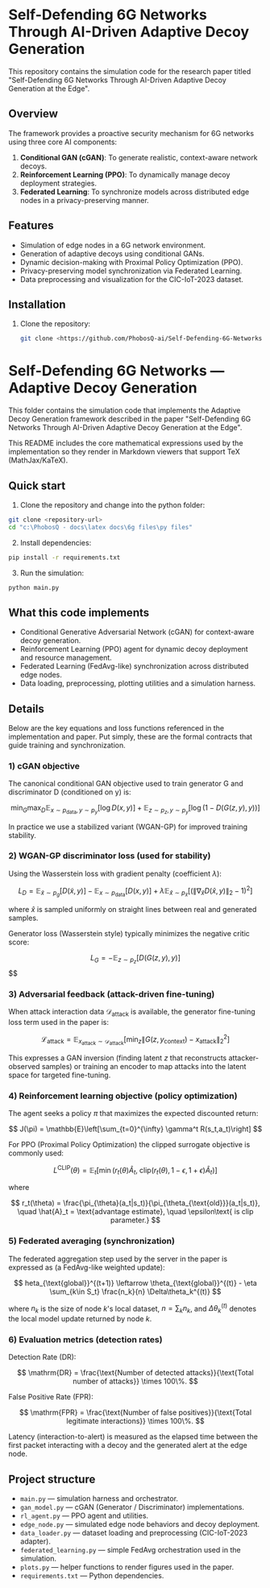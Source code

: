 # Self-Defending 6G Networks Through AI-Driven Adaptive Decoy Generation

This repository contains the simulation code for the research paper titled "Self-Defending 6G Networks Through AI-Driven Adaptive Decoy Generation at the Edge".

## Overview

The framework provides a proactive security mechanism for 6G networks using three core AI components:
1. **Conditional GAN (cGAN)**: To generate realistic, context-aware network decoys.
2. **Reinforcement Learning (PPO)**: To dynamically manage decoy deployment strategies.
3. **Federated Learning**: To synchronize models across distributed edge nodes in a privacy-preserving manner.

## Features

- Simulation of edge nodes in a 6G network environment.
- Generation of adaptive decoys using conditional GANs.
- Dynamic decision-making with Proximal Policy Optimization (PPO).
- Privacy-preserving model synchronization via Federated Learning.
- Data preprocessing and visualization for the CIC-IoT-2023 dataset.

## Installation

1. Clone the repository:
   ```bash
   git clone <https://github.com/PhobosQ-ai/Self-Defending-6G-Networks>
   ```

# Self-Defending 6G Networks — Adaptive Decoy Generation

This folder contains the simulation code that implements the Adaptive Decoy Generation framework described in the paper "Self-Defending 6G Networks Through AI-Driven Adaptive Decoy Generation at the Edge".

This README includes the core mathematical expressions used by the implementation so they render in Markdown viewers that support TeX (MathJax/KaTeX).

## Quick start

1. Clone the repository and change into the python folder:

```bash
git clone <repository-url>
cd "c:\PhobosQ - docs\latex docs\6g files\py files"
```

2. Install dependencies:

```bash
pip install -r requirements.txt
```

3. Run the simulation:

```bash
python main.py
```

## What this code implements

- Conditional Generative Adversarial Network (cGAN) for context-aware decoy generation.
- Reinforcement Learning (PPO) agent for dynamic decoy deployment and resource management.
- Federated Learning (FedAvg-like) synchronization across distributed edge nodes.
- Data loading, preprocessing, plotting utilities and a simulation harness.

## Details

Below are the key equations and loss functions referenced in the implementation and paper. Put simply, these are the formal contracts that guide training and synchronization.

### 1) cGAN objective

The canonical conditional GAN objective used to train generator G and discriminator D (conditioned on y) is:

$$
\min_G \max_D \mathbb{E}_{x\sim p_{\text{data}}, y\sim p_y} [\log D(x,y)] + \mathbb{E}_{z\sim p_z, y\sim p_y} [\log (1 - D(G(z,y),y))]
$$

In practice we use a stabilized variant (WGAN-GP) for improved training stability.

### 2) WGAN-GP discriminator loss (used for stability)

Using the Wasserstein loss with gradient penalty (coefficient $\lambda$):

$$
L_D = \mathbb{E}_{\tilde{x} \sim p_g} [D(\tilde{x},y)] - \mathbb{E}_{x \sim p_{\text{data}}} [D(x,y)] + \lambda \mathbb{E}_{\hat{x} \sim p_{\hat{x}}} \big[ (\|\nabla_{\hat{x}} D(\hat{x},y)\|_2 - 1)^2 \big]
$$

where $\hat{x}$ is sampled uniformly on straight lines between real and generated samples.

Generator loss (Wasserstein style) typically minimizes the negative critic score:

$$
L_G = -\mathbb{E}_{z\sim p_z}[D(G(z,y),y)]
$$
$$

### 3) Adversarial feedback (attack-driven fine-tuning)

When attack interaction data $\mathcal{D}_{\text{attack}}$ is available, the generator fine-tuning loss term used in the paper is:

$$
\mathcal{L}_{\text{attack}} = \mathbb{E}_{x_{\text{attack}}\sim\mathcal{D}_{\text{attack}}} \Big[ \min_{z} \| G(z, y_{\text{context}}) - x_{\text{attack}} \|_2^2 \Big]
$$

This expresses a GAN inversion (finding latent $z$ that reconstructs attacker-observed samples) or training an encoder to map attacks into the latent space for targeted fine-tuning.

### 4) Reinforcement learning objective (policy optimization)

The agent seeks a policy $\pi$ that maximizes the expected discounted return:

$$
J(\pi) = \mathbb{E}\left[\sum_{t=0}^{\infty} \gamma^t R(s_t,a_t)\right]
$$

For PPO (Proximal Policy Optimization) the clipped surrogate objective is commonly used:

$$
L^{\text{CLIP}}(\theta) = \mathbb{E}_t \big[ \min\big( r_t(\theta)\hat{A}_t, \; \mathrm{clip}(r_t(\theta),1-\epsilon,1+\epsilon)\hat{A}_t \big) \big]
$$

where

$$
r_t(\theta) = \frac{\pi_{\theta}(a_t|s_t)}{\pi_{\theta_{\text{old}}}(a_t|s_t)}, \quad \hat{A}_t = \text{advantage estimate}, \quad \epsilon\text{ is clip parameter.}
$$

### 5) Federated averaging (synchronization)

The federated aggregation step used by the server in the paper is expressed as (a FedAvg-like weighted update):

$$
	heta_{\text{global}}^{(t+1)} \leftarrow \theta_{\text{global}}^{(t)} - \eta \sum_{k\in S_t} \frac{n_k}{n} \Delta\theta_k^{(t)}
$$

where $n_k$ is the size of node $k$'s local dataset, $n=\sum_k n_k$, and $\Delta\theta_k^{(t)}$ denotes the local model update returned by node $k$.

### 6) Evaluation metrics (detection rates)

Detection Rate (DR):

$$
\mathrm{DR} = \frac{\text{Number of detected attacks}}{\text{Total number of attacks}} \times 100\%.
$$

False Positive Rate (FPR):

$$
\mathrm{FPR} = \frac{\text{Number of false positives}}{\text{Total legitimate interactions}} \times 100\%.
$$

Latency (interaction-to-alert) is measured as the elapsed time between the first packet interacting with a decoy and the generated alert at the edge node.

## Project structure

- `main.py` — simulation harness and orchestrator.
- `gan_model.py` — cGAN (Generator / Discriminator) implementations.
- `rl_agent.py` — PPO agent and utilities.
- `edge_node.py` — simulated edge node behaviors and decoy deployment.
- `data_loader.py` — dataset loading and preprocessing (CIC-IoT-2023 adapter).
- `federated_learning.py` — simple FedAvg orchestration used in the simulation.
- `plots.py` — helper functions to render figures used in the paper.
- `requirements.txt` — Python dependencies.